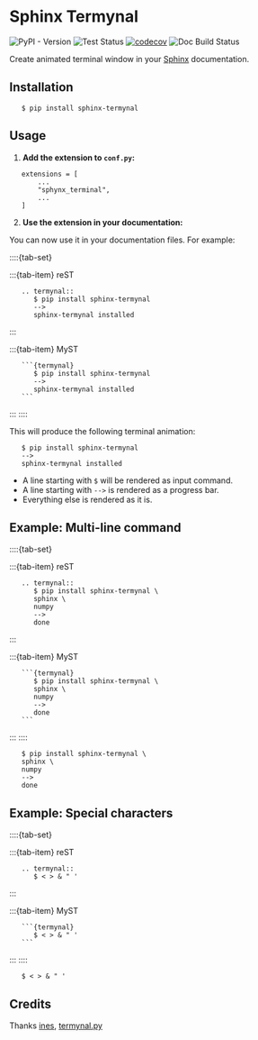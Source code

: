 
# Sphinx Termynal

![PyPI - Version](https://img.shields.io/pypi/v/sphinx-termynal)
![Test Status](https://github.com/prajeeshag/sphinx-termynal/actions/workflows/test.yml/badge.svg)
[![codecov](https://codecov.io/gh/prajeeshag/sphinx-termynal/graph/badge.svg?token=UNNUW30IQL)](https://codecov.io/gh/prajeeshag/sphinx-termynal)
![Doc Build Status](https://github.com/prajeeshag/sphinx-termynal/actions/workflows/build-docs.yml/badge.svg)

Create animated terminal window in your [Sphinx](https://www.sphinx-doc.org) documentation.

## Installation
``` {code-block} console
   $ pip install sphinx-termynal
```

## Usage

1. **Add the extension to `conf.py`:**

```{code-block} python
   extensions = [
       ...
       "sphynx_terminal",
       ...
   ]
```

2. **Use the extension in your documentation:**

You can now use it in your documentation files. For example:

::::{tab-set}

:::{tab-item} reST
```{code-block} rst
   .. termynal:: 
      $ pip install sphinx-termynal
      -->
      sphinx-termynal installed
```
:::

:::{tab-item} MyST
````{code-block} md
   ```{termynal}
      $ pip install sphinx-termynal
      -->
      sphinx-termynal installed
   ```
````
:::
::::

This will produce the following terminal animation:

```{termynal}
   $ pip install sphinx-termynal
   -->
   sphinx-termynal installed
```

- A line starting with `$` will be rendered as input command.
- A line starting with `-->` is rendered as a progress bar.
- Everything else is rendered as it is.

## Example: Multi-line command

::::{tab-set}

:::{tab-item} reST
```{code-block} rst
   .. termynal:: 
      $ pip install sphinx-termynal \
      sphinx \
      numpy
      -->
      done
```
:::

:::{tab-item} MyST
````{code-block} md
   ```{termynal}
      $ pip install sphinx-termynal \
      sphinx \
      numpy
      -->
      done
   ```
````
:::
::::

```{termynal}
   $ pip install sphinx-termynal \
   sphinx \
   numpy
   -->
   done
```

## Example: Special characters

::::{tab-set}

:::{tab-item} reST
```{code-block} rst
   .. termynal:: 
      $ < > & " '
```
:::

:::{tab-item} MyST
````{code-block} md
   ```{termynal}
      $ < > & " '
   ```
````
:::
::::

```{termynal}
   $ < > & " '
```

## Credits

Thanks [ines](https://github.com/ines/termynal), [termynal.py](https://github.com/termynal/termynal.py)
